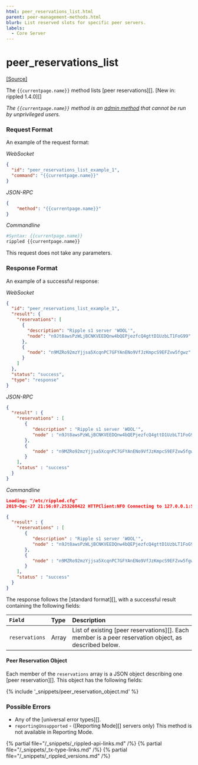 ```yaml
---
html: peer_reservations_list.html
parent: peer-management-methods.html
blurb: List reserved slots for specific peer servers.
labels:
  - Core Server
---
```

# peer_reservations_list
[[Source]](https://github.com/ripple/rippled/blob/4a1148eb2849513dd1e7ae080288fd47ab57a376/src/ripple/rpc/handlers/Reservations.cpp#L116 "Source")

The `{{currentpage.name}}` method lists [peer reservations][]. [New in: rippled 1.4.0][]

_The `{{currentpage.name}}` method is an [admin method](admin-api-methods.html) that cannot be run by unprivileged users._


### Request Format

An example of the request format:

<!-- MULTICODE_BLOCK_START -->

*WebSocket*

```json
{
  "id": "peer_reservations_list_example_1",
  "command": "{{currentpage.name}}"
}
```

*JSON-RPC*

```json
{
    "method": "{{currentpage.name}}"
}
```

*Commandline*

```sh
#Syntax: {{currentpage.name}}
rippled {{currentpage.name}}
```

<!-- MULTICODE_BLOCK_END -->

This request does not take any parameters.


### Response Format

An example of a successful response:

<!-- MULTICODE_BLOCK_START -->

*WebSocket*

```json
{
  "id": "peer_reservations_list_example_1",
  "result": {
    "reservations": [
      {
        "description": "Ripple s1 server 'WOOL'",
        "node": "n9Jt8awsPzWLjBCNKVEEDQnw4bQEPjezfcQ4gttD1UzbLT1FoG99"
      },
      {
        "node": "n9MZRo92mzYjjsa5XcqnPC7GFYAnENo9VfJzKmpcS9EFZvw5fgwz"
      }
    ]
  },
  "status": "success",
  "type": "response"
}
```

*JSON-RPC*

```json
{
  "result" : {
    "reservations" : [
       {
          "description" : "Ripple s1 server 'WOOL'",
          "node" : "n9Jt8awsPzWLjBCNKVEEDQnw4bQEPjezfcQ4gttD1UzbLT1FoG99"
       },
       {
          "node" : "n9MZRo92mzYjjsa5XcqnPC7GFYAnENo9VfJzKmpcS9EFZvw5fgwz"
       }
    ],
    "status" : "success"
  }
}
```

*Commandline*

```json
Loading: "/etc/rippled.cfg"
2019-Dec-27 21:56:07.253260422 HTTPClient:NFO Connecting to 127.0.0.1:5005

{
  "result" : {
    "reservations" : [
       {
          "description" : "Ripple s1 server 'WOOL'",
          "node" : "n9Jt8awsPzWLjBCNKVEEDQnw4bQEPjezfcQ4gttD1UzbLT1FoG99"
       },
       {
          "node" : "n9MZRo92mzYjjsa5XcqnPC7GFYAnENo9VfJzKmpcS9EFZvw5fgwz"
       }
    ],
    "status" : "success"
  }
}
```

<!-- MULTICODE_BLOCK_END -->

The response follows the [standard format][], with a successful result containing the following fields:

| `Field`        | Type  | Description                                         |
|:---------------|:------|:----------------------------------------------------|
| `reservations` | Array | List of existing [peer reservations][]. Each member is a peer reservation object, as described below. |

#### Peer Reservation Object

Each member of the `reservations` array is a JSON object describing one [peer reservation][]. This object has the following fields:

{% include '_snippets/peer_reservation_object.md' %}
<!--_ -->

### Possible Errors

- Any of the [universal error types][].
- `reportingUnsupported` - ([Reporting Mode][] servers only) This method is not available in Reporting Mode.

<!--{# common link defs #}-->
{% partial file="/_snippets/_rippled-api-links.md" /%}
{% partial file="/_snippets/_tx-type-links.md" /%}
{% partial file="/_snippets/_rippled_versions.md" /%}

